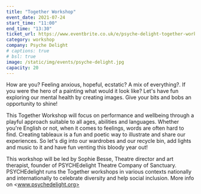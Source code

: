 ```yaml
---
title: "Together Workshop"
event_date: 2021-07-24
start_time: "11:00"
end_time: "13:30"
ticket_url: https://www.eventbrite.co.uk/e/psyche-delight-together-workshop-tickets-161284539399
category: workshop
company: Psyche Delight
# captions: true 
# bsl: true 
image: /static/img/events/psyche-delight.jpg
capacity: 20
---
```


How are you? Feeling anxious, hopeful, ecstatic? A mix of everything?. If you were the hero of a painting what would it look like? Let's have fun exploring our mental health by creating images. Give your bits and bobs an opportunity to shine!

This Together Workshop will focus on performance and wellbeing through a playful approach suitable to all ages, abilities and languages. 
Whether you're English or not, when it comes to feelings, words are often hard to find. Creating tableaux is a fun and poetic way to illustrate and share our experiences. So let's dig into our wardrobes and our recycle bin, add lights and music to it and have fun venting this bloody year out!

 
This workshop will be led by Sophie Besse, Theatre director and art therapist, founder of PSYCHEdelight Theatre Company of Sanctuary.  PSYCHEdelight runs the Together workshops in various contexts nationally and internationally to celebrate diversity and help social inclusion.
More info on <www.psychedelight.org>